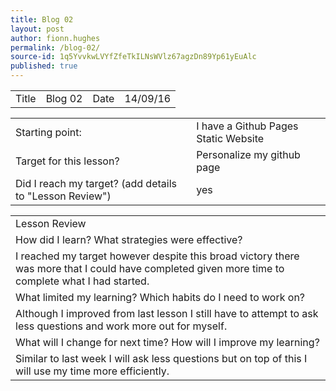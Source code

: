 ```yaml
---
title: Blog 02
layout: post
author: fionn.hughes
permalink: /blog-02/
source-id: 1q5YvvkwLVYfZfeTkILNsWVlz67agzDn89Yp61yEuAlc
published: true
---
```

<table>
  <tr>
    <td>Title</td>
    <td>Blog 02</td>
    <td>Date</td>
    <td>14/09/16</td>
  </tr>
</table>


<table>
  <tr>
    <td>Starting point:</td>
    <td>I have a Github Pages Static Website</td>
  </tr>
  <tr>
    <td>Target for this lesson?</td>
    <td>Personalize my github page</td>
  </tr>
  <tr>
    <td>Did I reach my target? 
(add details to "Lesson Review")</td>
    <td> yes</td>
  </tr>
</table>


<table>
  <tr>
    <td>Lesson Review</td>
  </tr>
  <tr>
    <td>How did I learn? What strategies were effective? </td>
  </tr>
  <tr>
    <td>I reached my target however despite this broad victory there was more that I could have completed given more time to complete what I had started.</td>
  </tr>
  <tr>
    <td>What limited my learning? Which habits do I need to work on? </td>
  </tr>
  <tr>
    <td>Although I improved from last lesson I still have to attempt to ask less questions and work more out for myself.</td>
  </tr>
  <tr>
    <td>What will I change for next time? How will I improve my learning?</td>
  </tr>
  <tr>
    <td>Similar to last week I will ask less questions but on top of this I will use my time more efficiently.</td>
  </tr>
</table>


